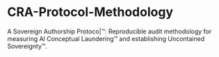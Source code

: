 # CRA-Protocol-Methodology
A Sovereign Authorship Protoco|™: Reproducible audit methodology for measuring Al Conceptual Laundering™ and establishing Uncontained Sovereignty™.
